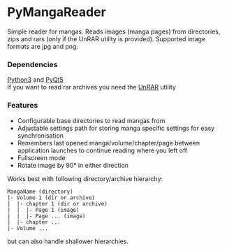 PyMangaReader
=============

Simple reader for mangas.
Reads images (manga pages) from directories, zips and rars (only if the UnRAR utility is provided).
Supported image formats are jpg and png.

### Dependencies
[Python3] and [PyQt5]  
If you want to read rar archives you need the [UnRAR] utility

### Features
- Configurable base directories to read mangas from
- Adjustable settings path for storing manga specific settings for easy synchronisation
- Remembers last opened manga/volume/chapter/page between application launches to continue reading where you left off
- Fullscreen mode
- Rotate image by 90° in either direction

Works best with following directory/archive hierarchy:
```
MangaName (directory)
|- Volume 1 (dir or archive)
|  |- chapter 1 (dir or archive)
|  |  |- Page 1 (image)
|  |  |- Page ... (image)
|  |- chapter ...
|- Volume ...
```
but can also handle shallower hierarchies.

[Python3]: http://www.python.org/
[PyQt5]: http://www.riverbankcomputing.co.uk/software/pyqt/download5
[UnRAR]: http://www.rarlab.com/rar_add.htm
